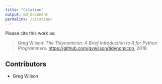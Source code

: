 ```yaml
---
title: "Citation"
output: md_document
permalink: /citation/
---
```


Please cite this work as:

> Greg Wilson: *The Tidynomicon: A Brief Introduction to R for Python Programmers.*
> <https://github.com/gvwilson/tidynomicon>, 2018.

## Contributors

-   Greg Wilson
